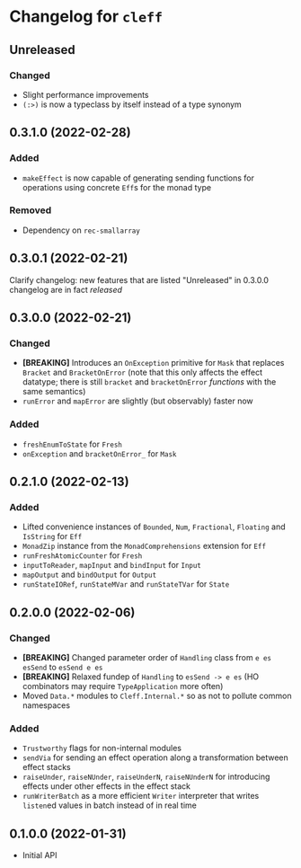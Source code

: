 # Changelog for `cleff`

## Unreleased

### Changed

- Slight performance improvements
- `(:>)` is now a typeclass by itself instead of a type synonym

## 0.3.1.0 (2022-02-28)

### Added

- `makeEffect` is now capable of generating sending functions for operations using concrete `Eff`s for the monad type

### Removed

- Dependency on `rec-smallarray`

## 0.3.0.1 (2022-02-21)

Clarify changelog: new features that are listed "Unreleased" in 0.3.0.0 changelog are in fact *released*

## 0.3.0.0 (2022-02-21)

### Changed

- **[BREAKING]** Introduces an `OnException` primitive for `Mask` that replaces `Bracket` and `BracketOnError`
  (note that this only affects the effect datatype; there is still `bracket` and `bracketOnError` *functions* with the same semantics)
- `runError` and `mapError` are slightly (but observably) faster now

### Added

- `freshEnumToState` for `Fresh`
- `onException` and `bracketOnError_` for `Mask`

## 0.2.1.0 (2022-02-13)

### Added

- Lifted convenience instances of `Bounded`, `Num`, `Fractional`, `Floating` and `IsString` for `Eff`
- `MonadZip` instance from the `MonadComprehensions` extension for `Eff`
- `runFreshAtomicCounter` for `Fresh`
- `inputToReader`, `mapInput` and `bindInput` for `Input`
- `mapOutput` and `bindOutput` for `Output`
- `runStateIORef`, `runStateMVar` and `runStateTVar` for `State`

## 0.2.0.0 (2022-02-06)

### Changed

- **[BREAKING]** Changed parameter order of `Handling` class from `e es esSend` to `esSend e es`
- **[BREAKING]** Relaxed fundep of `Handling` to `esSend -> e es` (HO combinators may require `TypeApplication` more often)
- Moved `Data.*` modules to `Cleff.Internal.*` so as not to pollute common namespaces

### Added

- `Trustworthy` flags for non-internal modules
- `sendVia` for sending an effect operation along a transformation between effect stacks
- `raiseUnder`, `raiseNUnder`, `raiseUnderN`, `raiseNUnderN` for introducing effects under other effects in the effect stack
- `runWriterBatch` as a more efficient `Writer` interpreter that writes `listen`ed values in batch instead of in real time

## 0.1.0.0 (2022-01-31)

- Initial API
